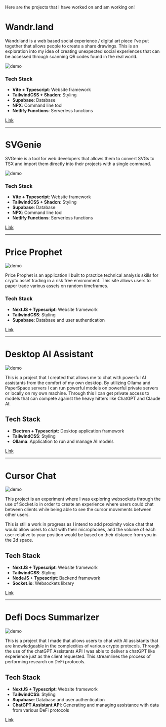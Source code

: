 Here are the projects that I have worked on and am working on!

# Wandr.land

Wandr.land is a web based social experience / digital art piece I've put together that allows people to create a share drawings. This is an exploration into my idea of creating unexpected social experiences that can be accessed through scanning QR codes found in the real world.

![demo](https://s6.gifyu.com/images/bzbBO.gif)

### Tech Stack
- **Vite + Typescript**: Website framework
- **TailwindCSS + Shadcn**: Styling
- **Supabase**: Database 
- **NPX**: Command line tool
- **Netlify Functions**: Serverless functions

[Link](https://wandr.land/)

---

# SVGenie

SVGenie is a tool for web developers that allows them to convert SVGs to TSX and import them directly into their projects with a single command.

![demo](https://s11.gifyu.com/images/SGsPN.gif)

### Tech Stack
- **Vite + Typescript**: Website framework
- **TailwindCSS + Shadcn**: Styling
- **Supabase**: Database 
- **NPX**: Command line tool
- **Netlify Functions**: Serverless functions

[Link](https://svgenie.xyz/)

--- 

# Price Prophet

![demo](https://s9.gifyu.com/images/SVOeO.gif)

Price Prophet is an application I built to practice technical analysis skills for crypto asset trading in a risk free environment. This site allows users to paper trade various assets on random timeframes. 

### Tech Stack
- **NextJS + Typescript**: Website framework
- **TailwindCSS**: Styling
- **Supabase**: Database and user authentication

[Link](https://price-prophet.netlify.app/)

---
# Desktop AI Assistant

![demo](https://s12.gifyu.com/images/SZGTk.gif)

This is a project that I created that allows me to chat with powerful AI assistants from the comfort of my own desktop. By utilizing Ollama and PaperSpace servers I can run powerful models on powerful private servers or locally on my own machine. Through this I can get private access to models that can compete against the heavy hitters like ChatGPT and Claude AI.

## Tech Stack
- **Electron + Typescript:** Desktop application framework
- **TailwindCSS**: Styling
- **Ollama**: Application to run and manage AI models

[Link](https://github.com/lorem-ipsumm/electron-gpt)

---
# Cursor Chat

![demo](https://s12.gifyu.com/images/SZGTo.gif)

This project is an experiment where I was exploring websockets through the use of Socket.io in order to create an experience where users could chat between clients while being able to see the cursor movements between other users.

This is still a work in progress as I intend to add proximity voice chat that would allow users to chat with their microphones, and the volume of each user relative to your position would be based on their distance from you in the 2d space.

## Tech Stack
- **NextJS + Typescript**: Website framework
- **TailwindCSS**: Styling
- **NodeJS + Typescript**: Backend framework
- **Socket.io**: Websockets library

[Link](https://cursor-chat-web.vercel.app/)

---
# Defi Docs Summarizer

![demo](https://s9.gifyu.com/images/SZGwn.gif)

This is a project that I made that allows users to chat with AI assistants that are knowledgeable in the complexities of various crypto protocols. Through the use of the chatGPT Assistants API I was able to deliver a chatGPT like experience just as the client requested. This streamlines the process of performing research on DeFi protocols.

## Tech Stack
- **NextJS + Typescript**: Website framework
- **TailwindCSS**: Styling
- **Supabase**: Database and user authentication
- **ChatGPT Assistant API**: Generating and managing assistance with data from various DeFi protocols

[Link](https://docs-summarizer-frontend.vercel.app/chat)